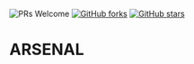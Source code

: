![PRs Welcome](https://img.shields.io/badge/PRs-welcome-brightgreen.svg?style=flat-square)
[![GitHub forks](https://img.shields.io/github/forks/JK-Open-Source-Community/ARSENAL?style=social)](https://github.com/JK-Open-Source-Community/ARSENAL/network/members)
[![GitHub stars](https://img.shields.io/github/stars/JK-Open-Source-Community/ARSENAL?style=social)](https://github.com/JK-Open-Source-Community/ARSENAL/stargazers)
# ARSENAL
